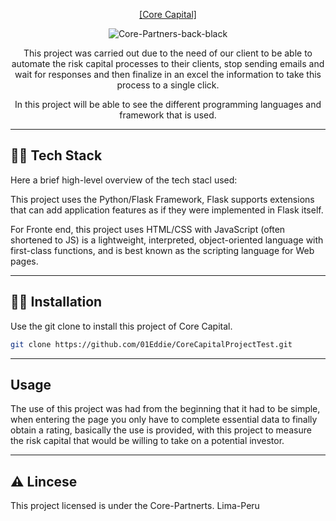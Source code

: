 <p align="center">
  <a href="https://corecapital.com.pe">[Core Capital]</a>
</p>

<p align="center">
  <img src="https://i.ibb.co/QrLwmBH/Core-Partners-back-black.png" alt="Core-Partners-back-black" border="0">

<p align="center">
This project was carried out due to the need of our client to be able to automate the risk capital processes to their clients, stop sending emails and wait for responses and then finalize in an excel the information to take this process to a single click.
</p>
<p align="center">
In this project will be able to see the different programming languages and framework that is used.
</p>



---           
🧑‍💻 Tech Stack
----------

Here a brief high-level overview of the tech stacl used:

This project uses the Python/Flask Framework, Flask supports extensions that can add application features as if they were implemented in Flask itself.

For Fronte end, this project uses HTML/CSS with JavaScript (often shortened to JS) is a lightweight, interpreted, object-oriented language with first-class functions, and is best known as the scripting language for Web pages.


---
🧑‍🔬 Installation
------------
Use the git clone to install this project of Core Capital.

```bash
git clone https://github.com/01Eddie/CoreCapitalProjectTest.git
```


---
Usage
-----

The use of this project was had from the beginning that it had to be simple, when entering the page you only have to complete essential data to finally obtain a rating, basically the use is provided, with this project to measure the risk capital that would be willing to take on a potential investor.

---
⚠️ Lincese
-------

This project licensed is under the Core-Partnerts.  Lima-Peru
